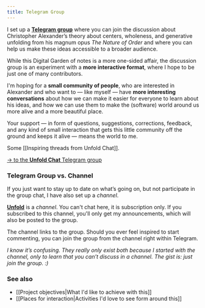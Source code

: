 ```yaml
---
title: Telegram Group
---
```


I set up a [**Telegram group**](https://t.me/nature_of_order_chat) where you can join the discussion about  Christopher Alexander’s theory about centers, wholeness, and generative unfolding from his magnum opus *The Nature of Order* and where you can help us make these ideas accessible to a broader audience.

While this Digital Garden of notes is a more one-sided affair, the discussion group is an experiment with a **more interactive format**, where I hope to be just one of many contributors.

I'm hoping for a **small community of people**, who are interested in Alexander and who want to — like myself — have **more interesting conversations** about how we can make it easier for everyone to learn about his ideas, and how we can use them to make the (software) world around us more alive and a more beautiful place.

Your support — in form of questions, suggestions, corrections, feedback, and any kind of small interaction that gets this little community off the ground and keeps it alive — means the world to me.

Some [[Inspiring threads from Unfold Chat]].

[-> to the **Unfold Chat** Telegram group](https://t.me/nature_of_order_chat)

### Telegram Group vs. Channel
If you just want to stay up to date on what’s going on, but not participate in the group chat, I have also set up a _channel_.

[**Unfold**](https://t.me/nature_of_order) is a _channel_. You can't chat here, it is subscription only. If you subscribed to this channel, you'll only get my announcements, which will also be posted to the group.

The channel links to the group. Should you ever feel inspired to start commenting, you can join the group from the channel right within Telegram.

*I know it’s confusing. They really only exist both because I started with the channel, only to learn that you can’t discuss in a channel. The gist is: just join the group. :)*

### See also
- [[Project objectives|What I'd like to achieve with this]]
- [[Places for interaction|Activities I'd love to see form around this]]
